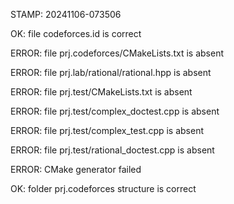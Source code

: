 STAMP: 20241106-073506
OK: file codeforces.id is correct
ERROR: file prj.codeforces/CMakeLists.txt is absent
ERROR: file prj.lab/rational/rational.hpp is absent
ERROR: file prj.test/CMakeLists.txt is absent
ERROR: file prj.test/complex_doctest.cpp is absent
ERROR: file prj.test/complex_test.cpp is absent
ERROR: file prj.test/rational_doctest.cpp is absent
ERROR: CMake generator failed
OK: folder prj.codeforces structure is correct
